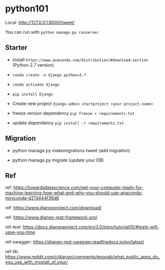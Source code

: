 # python101

Local :http://127.0.0.1:8000/tweet/

You can run with `python manage.py runserver`

## Starter

- install `https://www.anaconda.com/distribution/#download-section` (Python 2.7 version)

- `conda create -n django python=3.7`

- `conda activate django`

- `pip install Django`

- Create new project `django-admin startproject <your-project-name>`

- freeze version dependency `pip freeze > requirements.txt`

- update dependency `pip install -r requirements.txt`

## Migration

- python manage.py makemigrations tweet (add migration)

- python manage.py migrate (update your DB)

## Ref

ref: https://towardsdatascience.com/get-your-computer-ready-for-machine-learning-how-what-and-why-you-should-use-anaconda-miniconda-d213444f36d6

ref: https://www.djangoproject.com/download/

ref: https://www.django-rest-framework.org/

ref-test: https://docs.djangoproject.com/en/3.0/intro/tutorial05/#tests-will-save-you-time

ref-swagger: https://django-rest-swagger.readthedocs.io/en/latest/

ref-lib: https://www.reddit.com/r/django/comments/epooab/what_public_apps_do_you_use_with_mostall_of_your/
